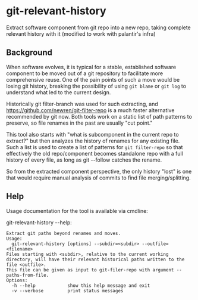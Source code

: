 # git-relevant-history

Extract software component from git repo into a new repo, taking complete relevant history with it (modified to work with palantir's infra)

## Background

When software evolves, it is typical for a stable, established software component to be moved out of a git repository to facilitate more comprehensive reuse. One of the pain points of such a move would be losing git history, breaking the possibility of using `git blame` or `git log` to understand what led to the current design.

Historically git filter-branch was used for such extracting, and https://github.com/newren/git-filter-repo is a much faster alternative recommended by git now. Both tools work on a static list of path patterns to preserve, so file renames in the past are usually "cut point."

This tool also starts with "what is subcomponent in the current repo to extract?" but then analyzes the history of renames for any existing file. Such a list is used to create a list of patterns for `git filter-repo` so that effectively the old repo/component becomes standalone repo with a full history of every file, as long as git --follow catches the rename.

So from the extracted component perspective, the only history "lost" is one that would require manual analysis of commits to find file merging/splitting.


## Help
Usage documentation for the tool is available via cmdline:

git-relevant-history --help:

```
Extract git paths beyond renames and moves.
Usage:
  git-relevant-history [options] --subdir=<subdir> --outfile=<filename>
Files starting with <subdir>, relative to the current working directory, will have their relevant historical paths written to the file <outfile>.
This file can be given as input to git-filer-repo with argument --paths-from-file.
Options:
  -h --help            show this help message and exit
  -v --verbose         print status messages

```
